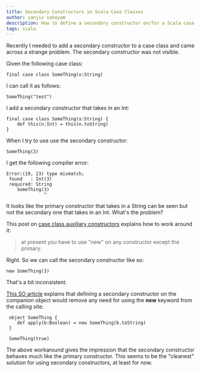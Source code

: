 ```yaml
---
title: Secondary Constructors in Scala Case Classes
author: sanjiv sahayam
description: How to define a secondary constructor on/for a Scala case class.
tags: scala
---
```


Recently I needed to add a secondary constructor to a case class and came across a strange problem. The secondary constructor was not visible.

Given the following case class:

```{.scala}
final case class SomeThing(x:String)
```

I can call it as follows:

```{.scala}
SomeThing("test")
```

I add a secondary constructor that takes in an Int:

```{.scala}
final case class SomeThing(x:String) {
    def this(n:Int) = this(n.toString)
}
```
When I try to use use the secondary constructor:

```{.scala}
SomeThing(3)
```

I get the following compiler error:

```{.terminal}
Error:(19, 23) type mismatch;
 found   : Int(3)
 required: String
    SomeThing(3)
              ^
```

It looks like the primary constructor that takes in a String can be seen but not the secondary one that takes in an Int. What's the problem?

This post on [case class auxiliary constructors](http://www.scala-lang.org/old/node/976) explains how to work around it:

> at present you have to use "new" on any constructor except the primary.

Right. So we can call the secondary constructor like so:

```{.scala}
new SomeThing(3)
```

That's a bit inconsistent.

[This SO article](http://stackoverflow.com/questions/2400794/overload-constructor-for-scalas-case-classes) explains that defining a secondary constructor on the companion object would remove any need for using the __new__ keyword from the calling site:

```{.scala}
 object SomeThing {
    def apply(b:Boolean) = new SomeThing(b.toString)
 }

 SomeThing(true)
```

The above workaround gives the impression that the secondary constructor behaves much like the primary constructor. This seems to be the "cleanest" solution for using secondary constructors, at least for now.
